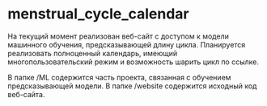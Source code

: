 # menstrual_cycle_calendar
На текущий момент реализован веб-сайт с доступом к модели машинного обучения, предсказывающей длину цикла.
Планируется реализовать полноценный календарь, имеющий многопользовательский режим и возможность шарить цикл по ссылке.

В папке /ML содержится часть проекта, связанная с обучением предсказывающей модели.
В папке /website содержится исходный код веб-сайта.
